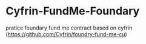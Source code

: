 # Cyfrin-FundMe-Foundary
pratice foundary fund me contract based on cyfrin (https://github.com/Cyfrin/foundry-fund-me-cu)
